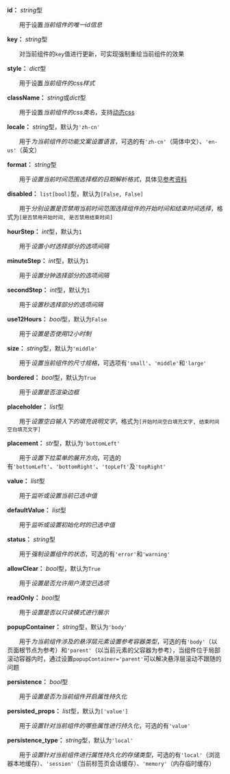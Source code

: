 **id：** *string*型

　　用于设置*当前组件的唯一id信息*

**key：** *string*型

　　对当前组件的`key`值进行更新，可实现强制重绘当前组件的效果

**style：** *dict*型

　　用于设置*当前组件的css样式*

**className：** *string*或*dict*型

　　用于设置*当前组件的css类名*，支持[动态css](/advanced-classname)

**locale：** *string*型，默认为`'zh-cn'`

　　用于*为当前组件的功能文案设置语言*，可选的有`'zh-cn'`（简体中文）、`'en-us'`（英文）

**format：** *string*型

　　用于*设置当前时间范围选择框的日期解析格式*，具体见[参考资料](https://momentjscom.readthedocs.io/en/latest/moment/04-displaying/01-format/)

**disabled：** `list[bool]`型，默认为`[False, False]`

　　用于*分别设置是否禁用当前时间范围选择组件的开始时间和结束时间选择*，格式为`[是否禁用开始时间, 是否禁用结束时间]`

**hourStep：** *int*型，默认为`1`

　　用于*设置小时选择部分的选项间隔*

**minuteStep：** *int*型，默认为`1`

　　用于*设置分钟选择部分的选项间隔*

**secondStep：** *int*型，默认为`1`

　　用于*设置秒选择部分的选项间隔*

**use12Hours：** *bool*型，默认为`False`

　　用于*设置是否使用12小时制*

**size：** *string*型，默认为`'middle'`

　　用于*设置当前组件的尺寸规格*，可选项有`'small'`、`'middle'`和`'large'`

**bordered：** *bool*型，默认为`True`

　　用于*设置是否渲染边框*

**placeholder：** *list*型

　　用于*设置空白输入下的填充说明文字*，格式为`[开始时间空白填充文字, 结束时间空白填充文字]`

**placement：** *str*型，默认为`'bottomLeft'`

　　用于*设置下拉菜单的展开方向*，可选的有`'bottomLeft'`、`'bottomRight'`、`'topLeft'`及`'topRight'`

**value：** *list*型

　　用于*监听或设置当前已选中值*

**defaultValue：** *list*型

　　用于*监听或设置初始化时的已选中值*

**status：** *string*型

　　用于*强制设置组件的状态*，可选的有`'error'`和`'warning'`

**allowClear：** *bool*型，默认为`True`

　　用于*设置是否允许用户清空已选项*

**readOnly：** *bool*型

　　用于*设置是否以只读模式进行展示*

**popupContainer：** *string*型，默认为`'body'`

　　用于*为当前组件涉及的悬浮层元素设置参考容器类型*，可选的有`'body'`（以页面根节点为参考）和`'parent'`（以当前元素的父容器为参考），当组件位于局部滚动容器内时，通过设置`popupContainer='parent'`可以解决悬浮层滚动不跟随的问题

**persistence：** *bool*型

　　用于*设置是否为当前组件开启属性持久化*

**persisted_props：** *list*型，默认为`['value']`

　　用于*设置针对当前组件的哪些属性进行持久化*，可选的有`'value'`

**persistence_type：** *string*型，默认为`'local'`

　　用于*设置针对当前组件进行属性持久化的存储类型*，可选的有`'local'`（浏览器本地缓存）、`'session'`（当前标签页会话缓存）、`'memory'`（内存临时缓存）